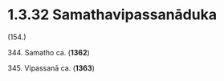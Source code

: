 # 1.3.32 Samathavipassanāduka

(154.)

344\. Samatho ca. (**1362**)

345\. Vipassanā ca. (**1363**)
